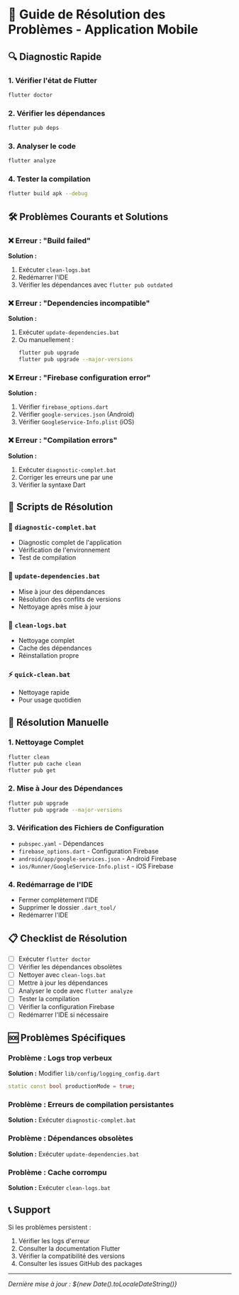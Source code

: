 # 🚨 Guide de Résolution des Problèmes - Application Mobile

## 🔍 Diagnostic Rapide

### 1. Vérifier l'état de Flutter
```bash
flutter doctor
```

### 2. Vérifier les dépendances
```bash
flutter pub deps
```

### 3. Analyser le code
```bash
flutter analyze
```

### 4. Tester la compilation
```bash
flutter build apk --debug
```

## 🛠️ Problèmes Courants et Solutions

### ❌ Erreur : "Build failed"
**Solution :**
1. Exécuter `clean-logs.bat`
2. Redémarrer l'IDE
3. Vérifier les dépendances avec `flutter pub outdated`

### ❌ Erreur : "Dependencies incompatible"
**Solution :**
1. Exécuter `update-dependencies.bat`
2. Ou manuellement :
   ```bash
   flutter pub upgrade
   flutter pub upgrade --major-versions
   ```

### ❌ Erreur : "Firebase configuration error"
**Solution :**
1. Vérifier `firebase_options.dart`
2. Vérifier `google-services.json` (Android)
3. Vérifier `GoogleService-Info.plist` (iOS)

### ❌ Erreur : "Compilation errors"
**Solution :**
1. Exécuter `diagnostic-complet.bat`
2. Corriger les erreurs une par une
3. Vérifier la syntaxe Dart

## 📱 Scripts de Résolution

### 🚀 `diagnostic-complet.bat`
- Diagnostic complet de l'application
- Vérification de l'environnement
- Test de compilation

### 🔄 `update-dependencies.bat`
- Mise à jour des dépendances
- Résolution des conflits de versions
- Nettoyage après mise à jour

### 🧹 `clean-logs.bat`
- Nettoyage complet
- Cache des dépendances
- Réinstallation propre

### ⚡ `quick-clean.bat`
- Nettoyage rapide
- Pour usage quotidien

## 🔧 Résolution Manuelle

### 1. Nettoyage Complet
```bash
flutter clean
flutter pub cache clean
flutter pub get
```

### 2. Mise à Jour des Dépendances
```bash
flutter pub upgrade
flutter pub upgrade --major-versions
```

### 3. Vérification des Fichiers de Configuration
- `pubspec.yaml` - Dépendances
- `firebase_options.dart` - Configuration Firebase
- `android/app/google-services.json` - Android Firebase
- `ios/Runner/GoogleService-Info.plist` - iOS Firebase

### 4. Redémarrage de l'IDE
- Fermer complètement l'IDE
- Supprimer le dossier `.dart_tool/`
- Redémarrer l'IDE

## 📋 Checklist de Résolution

- [ ] Exécuter `flutter doctor`
- [ ] Vérifier les dépendances obsolètes
- [ ] Nettoyer avec `clean-logs.bat`
- [ ] Mettre à jour les dépendances
- [ ] Analyser le code avec `flutter analyze`
- [ ] Tester la compilation
- [ ] Vérifier la configuration Firebase
- [ ] Redémarrer l'IDE si nécessaire

## 🆘 Problèmes Spécifiques

### Problème : Logs trop verbeux
**Solution :** Modifier `lib/config/logging_config.dart`
```dart
static const bool productionMode = true;
```

### Problème : Erreurs de compilation persistantes
**Solution :** Exécuter `diagnostic-complet.bat`

### Problème : Dépendances obsolètes
**Solution :** Exécuter `update-dependencies.bat`

### Problème : Cache corrompu
**Solution :** Exécuter `clean-logs.bat`

## 📞 Support

Si les problèmes persistent :
1. Vérifier les logs d'erreur
2. Consulter la documentation Flutter
3. Vérifier la compatibilité des versions
4. Consulter les issues GitHub des packages

---

*Dernière mise à jour : ${new Date().toLocaleDateString()}*






